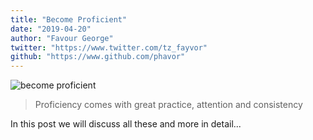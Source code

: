 ```yaml
---
title: "Become Proficient"
date: "2019-04-20"
author: "Favour George"
twitter: "https://www.twitter.com/tz_fayvor"
github: "https://www.github.com/phavor"
---
```


![become proficient](./assets/bevis-g-1519699-unsplash.jpg)

> Proficiency comes with great practice, attention and consistency

In this post we will discuss all these and more in detail...
